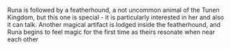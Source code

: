 Runa is followed by a featherhound, a not uncommon animal of the Tunen Kingdom, but this one is special - it is particularly interested in her and also it can talk. Another magical artifact is lodged inside the featherhound, and Runa begins to feel magic for the first time as theirs resonate when near each other